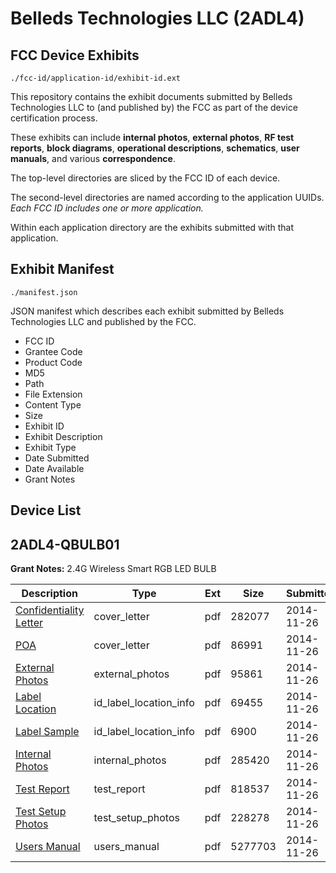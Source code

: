 # Belleds Technologies LLC (2ADL4)
## FCC Device Exhibits

```
./fcc-id/application-id/exhibit-id.ext
```

This repository contains the exhibit documents submitted by Belleds Technologies LLC to (and published by) the FCC as part of the device certification process.

These exhibits can include **internal photos**, **external photos**, **RF test reports**, **block diagrams**, **operational descriptions**, **schematics**, **user manuals**, and various **correspondence**.

The top-level directories are sliced by the FCC ID of each device.

The second-level directories are named according to the application UUIDs. *Each FCC ID includes one or more application.*

Within each application directory are the exhibits submitted with that application. 

## Exhibit Manifest

```
./manifest.json
```

JSON manifest which describes each exhibit submitted by Belleds Technologies LLC and published by the FCC.

- FCC ID
- Grantee Code
- Product Code
- MD5
- Path
- File Extension
- Content Type
- Size
- Exhibit ID
- Exhibit Description
- Exhibit Type
- Date Submitted
- Date Available
- Grant Notes

## Device List
## 2ADL4-QBULB01
**Grant Notes:** 2.4G Wireless Smart RGB LED BULB

| Description | Type | Ext | Size | Submitted | Available |
| ----------- | ---- | --- | ---- | --------- | --------- |
| [Confidentiality Letter](2ADL4-QBULB01/c53e39ba86ee517e80fd4f6235fcec9b/2456493.pdf) | cover_letter | pdf | 282077 | 2014-11-26 | 2014-11-26 |
| [POA](2ADL4-QBULB01/c53e39ba86ee517e80fd4f6235fcec9b/2456494.pdf) | cover_letter | pdf | 86991 | 2014-11-26 | 2014-11-26 |
| [External Photos](2ADL4-QBULB01/c53e39ba86ee517e80fd4f6235fcec9b/2456489.pdf) | external_photos | pdf | 95861 | 2014-11-26 | 2014-11-26 |
| [Label Location](2ADL4-QBULB01/c53e39ba86ee517e80fd4f6235fcec9b/2456490.pdf) | id_label_location_info | pdf | 69455 | 2014-11-26 | 2014-11-26 |
| [Label Sample](2ADL4-QBULB01/c53e39ba86ee517e80fd4f6235fcec9b/2456491.pdf) | id_label_location_info | pdf | 6900 | 2014-11-26 | 2014-11-26 |
| [Internal Photos](2ADL4-QBULB01/c53e39ba86ee517e80fd4f6235fcec9b/2456492.pdf) | internal_photos | pdf | 285420 | 2014-11-26 | 2014-11-26 |
| [Test Report](2ADL4-QBULB01/c53e39ba86ee517e80fd4f6235fcec9b/2456495.pdf) | test_report | pdf | 818537 | 2014-11-26 | 2014-11-26 |
| [Test Setup Photos](2ADL4-QBULB01/c53e39ba86ee517e80fd4f6235fcec9b/2456496.pdf) | test_setup_photos | pdf | 228278 | 2014-11-26 | 2014-11-26 |
| [Users Manual](2ADL4-QBULB01/c53e39ba86ee517e80fd4f6235fcec9b/2456497.pdf) | users_manual | pdf | 5277703 | 2014-11-26 | 2014-11-26 |
